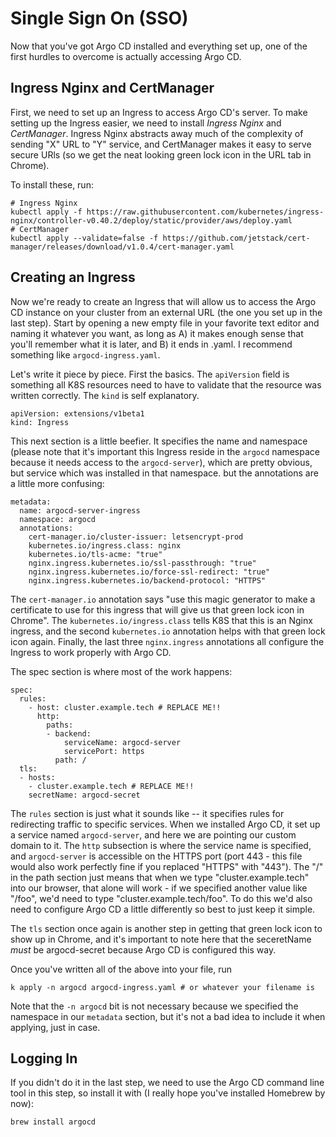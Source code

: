 # Single Sign On (SSO)

Now that you've got Argo CD installed and everything set up, one of the first hurdles to overcome is actually accessing Argo CD. 


## Ingress Nginx and CertManager

First, we need to set up an Ingress to access Argo CD's server. To make setting up the Ingress easier, we need to install *Ingress Nginx* and *CertManager*. Ingress Nginx abstracts away much of the complexity of sending "X" URL to "Y" service, and CertManager makes it easy to serve secure URls (so we get the neat looking green lock icon in the URL tab in Chrome). 

To install these, run:

```
# Ingress Nginx
kubectl apply -f https://raw.githubusercontent.com/kubernetes/ingress-nginx/controller-v0.40.2/deploy/static/provider/aws/deploy.yaml
# CertManager
kubectl apply --validate=false -f https://github.com/jetstack/cert-manager/releases/download/v1.0.4/cert-manager.yaml
```

## Creating an Ingress
Now we're ready to create an Ingress that will allow us to access the Argo CD instance on your cluster from an external URL (the one you set up in the last step). Start by opening a new empty file in your favorite text editor and naming it whatever you want, as long as A) it makes enough sense that you'll remember what it is later, and B) it ends in .yaml. I recommend something like `argocd-ingress.yaml`. 

Let's write it piece by piece. First the basics. The `apiVersion` field is something all K8S resources need to have to validate that the resource was written correctly. The `kind` is self explanatory. 

```
apiVersion: extensions/v1beta1
kind: Ingress
```

This next section is a little beefier. It specifies the name and namespace (please note that it's important this Ingress reside in the `argocd` namespace because it needs access to the `argocd-server`), which are pretty obvious, but service which was installed in that namespace. but the annotations are a little more confusing:

```
metadata:
  name: argocd-server-ingress
  namespace: argocd
  annotations:
    cert-manager.io/cluster-issuer: letsencrypt-prod
    kubernetes.io/ingress.class: nginx
    kubernetes.io/tls-acme: "true"
    nginx.ingress.kubernetes.io/ssl-passthrough: "true"
    nginx.ingress.kubernetes.io/force-ssl-redirect: "true"
    nginx.ingress.kubernetes.io/backend-protocol: "HTTPS"
```

The `cert-manager.io` annotation says "use this magic generator to make a certificate to use for this ingress that will give us that green lock icon in Chrome". The `kubernetes.io/ingress.class` tells K8S that this is an Nginx ingress, and the second `kubernetes.io` annotation helps with that green lock icon again. Finally, the last three `nginx.ingress` annotations all configure the Ingress to work properly with Argo CD.

The spec section is where most of the work happens:
```
spec:
  rules:
    - host: cluster.example.tech # REPLACE ME!!
      http:
        paths:
        - backend:
            serviceName: argocd-server
            servicePort: https
          path: /
  tls:
  - hosts:
    - cluster.example.tech # REPLACE ME!!
    secretName: argocd-secret
 ```

 The `rules` section is just what it sounds like -- it specifies rules for redirecting traffic to specific services. When we installed Argo CD, it set up a service named `argocd-server`, and here we are pointing our custom domain to it. The `http` subsection is where the service name is specified, and `argocd-server` is accessible on the HTTPS port (port 443 - this file would also work perfectly fine if you replaced "HTTPS" with "443"). The "/" in the path section just means that when we type "cluster.example.tech" into our browser, that alone will work - if we specified another value like "/foo", we'd need to type "cluster.example.tech/foo". To do this we'd also need to configure Argo CD a little differently so best to just keep it simple. 

 The `tls` section once again is another step in getting that green lock icon to show up in Chrome, and it's important to note here that the seceretName *must* be argocd-secret because Argo CD is configured this way. 

 Once you've written all of the above into your file, run 

 ```
 k apply -n argocd argocd-ingress.yaml # or whatever your filename is
 ```

Note that the `-n argocd` bit is not necessary because we specified the namespace in our `metadata` section, but it's not a bad idea to include it when applying, just in case.

 ## Logging In

If you didn't do it in the last step, we need to use the Argo CD command line tool in this step, so install it with (I really hope you've installed Homebrew by now):

```
brew install argocd
```

